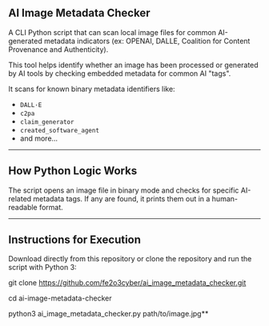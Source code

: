## AI Image Metadata Checker

A CLI Python script that can scan local image files for common AI-generated metadata indicators (ex: OPENAI, DALLE, Coalition for Content Provenance and Authenticity).

This tool helps identify whether an image has been processed or generated by AI tools by checking embedded metadata for common AI "tags".

It scans for known binary metadata identifiers like:
- `DALL·E`
- `c2pa`
- `claim_generator`
- `created_software_agent`
- and more...

---------------------------
## How Python Logic Works

The script opens an image file in binary mode and checks for specific AI-related metadata tags. If any are found, it prints them out in a human-readable format.

---------------------------

## Instructions for Execution

Download directly from this repository or clone the repository and run the script with Python 3:

git clone https://github.com/fe2o3cyber/ai_image_metadata_checker.git

cd ai-image-metadata-checker

python3 ai_image_metadata_checker.py path/to/image.jpg**
